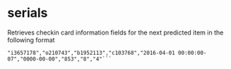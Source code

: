 # serials

Retrieves checkin card information fields for the next predicted item in the following format

```RECORD#(ITEM),RECORD#(ORDER),RECORD#(BIBLIO),RECORD#(HOLDING),EXPECTED DATE,RECEIVED DATE,MARC TAG,SUBFIELD,VALUE
"i3657178","o210743","b1952113","c103768","2016-04-01 00:00:00-07","0000-00-00","853","8","4"```
